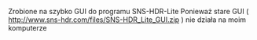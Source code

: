 Zrobione na szybko GUI do programu SNS-HDR-Lite
Ponieważ stare GUI ( http://www.sns-hdr.com/files/SNS-HDR_Lite_GUI.zip ) nie działa na moim komputerze
